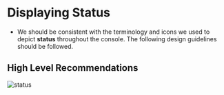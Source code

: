 # Displaying Status
- We should be consistent with the terminology and icons we used to depict **status** throughout the console. The following design guidelines should be followed.

## High Level Recommendations
![status](img/status.png)
